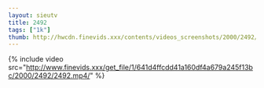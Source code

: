 ```yaml
--- 
layout: sieutv
title: 2492
tags: ["1k"]
thumb: http://hwcdn.finevids.xxx/contents/videos_screenshots/2000/2492/preview.mp4.jpg
---
```

{% include video src="http://www.finevids.xxx/get_file/1/641d4ffcdd41a160df4a679a245f13bc/2000/2492/2492.mp4/" %} 
